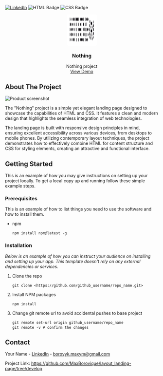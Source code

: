 [![LinkedIn][linkedin-shield]][linkedin-url]
![HTML Badge][HTML-shield]
![CSS Badge][CSS-shield]


<!-- PROJECT LOGO -->
<div align="center">
  <a href="https://maxborovique.github.io/layout_landing-page/">
    <div style="background-color: white; display: inline-block; padding: 10px; border-radius: 5px;">
      <img src="src/images/icons/logo.svg" alt="Logo" width="80" height="80">
    </div>
  </a>
</div>

<h3 align="center">Nothing</h3>

<p align="center">
Nothing project
<br />
<a href="https://maxborovique.github.io/layout_landing-page/">View Demo</a>
</p>
</div>

<!-- ABOUT THE PROJECT -->

## About The Project

![Product screenshot][product-screenshot]

The "Nothing" project is a simple yet elegant landing page designed to showcase the capabilities of HTML and CSS. It features a clean and modern design that highlights the seamless integration of web technologies.

The landing page is built with responsive design principles in mind, ensuring excellent accessibility across various devices, from desktops to mobile phones. By utilizing contemporary layout techniques, the project demonstrates how to effectively combine HTML for content structure and CSS for styling elements, creating an attractive and functional interface.


<!-- GETTING STARTED -->

## Getting Started

This is an example of how you may give instructions on setting up your project locally.
To get a local copy up and running follow these simple example steps.

### Prerequisites

This is an example of how to list things you need to use the software and how to install them.

- npm
    
    ```
    npm install npm@latest -g
    
    ```
    

### Installation

*Below is an example of how you can instruct your audience on installing and setting up your app. This template doesn't rely on any external dependencies or services.*

1. Clone the repo
    
    ```
    git clone <https://github.com/github_username/repo_name.git>
    
    ```
    
2. Install NPM packages
    
    ```
    npm install
    
    ```
    
    
3. Change git remote url to avoid accidental pushes to base project
    
    ```
    git remote set-url origin github_username/repo_name
    git remote -v # confirm the changes
    
    ```
    


<!-- ROADMAP -->


## Contact

Your Name - [LinkedIn](www.linkedin.com/in/maksym-borovyk-front-end) - [borovyk.maxym@gmail.com](mailto:borovyk.maxym@gmail.com)

Project Link: https://github.com/MaxBorovique/layout_landing-page/tree/develop

<!-- MARKDOWN LINKS & IMAGES -->
<!-- https://www.markdownguide.org/basic-syntax/#reference-style-links -->
[product-screenshot]: https://drive.google.com/uc?id=1gDTkZqN-A7tFV-m4oYpRn8MUAsxPovV6
[linkedin-shield]: https://img.shields.io/badge/-LinkedIn-black.svg?style=for-the-badge&logo=linkedin&colorB=555
[linkedin-url]: www.linkedin.com/in/maksym-borovyk-front-end
[product-screenshot]: https://drive.google.com/file/d/1gDTkZqN-A7tFV-m4oYpRn8MUAsxPovV6/view?usp=sharing
[HTML-shield]: https://img.shields.io/badge/HTML-5E7C7A?style=for-the-badge&logo=html5&logoColor=white
[HTML-url]: https://developer.mozilla.org/en-US/docs/Web/HTML
[HTML-tutorial]: https://www.w3schools.com/html/
[HTML-reference]: https://www.w3.org/TR/html52/
[CSS-shield]: https://img.shields.io/badge/CSS-4D93D9?style=for-the-badge&logo=css3&logoColor=white
[CSS-tutorial]: https://www.w3schools.com/css/
[CSS-reference]: https://www.css-reference.io/

[SCSS-url]: https://sass-lang.com/documentation/scss
[SCSS-tutorial]: https://sass-lang.com/guide
[SCSS-reference]: https://sass-lang.com/documentation/
